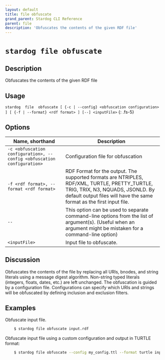 ```yaml
---
layout: default
title: file obfuscate
grand_parent: Stardog CLI Reference
parent: file
description: 'Obfuscates the contents of the given RDF file'
---
```


#  `stardog file obfuscate` 
## Description
Obfuscates the contents of the given RDF file<br>
## Usage
`stardog  file  obfuscate [ {-c | --config} <obfuscation configuration> ] [ {-f | --format} <rdf format> ] [--] <inputFile>`
{: .fs-5}
## Options

Name, shorthand | Description 
---|---
`-c <obfuscation configuration>, --config <obfuscation configuration>` | Configuration file for obfuscation
`-f <rdf format>, --format <rdf format>` | RDF Format for the output. The supported formats are NTRIPLES, RDF/XML, TURTLE, PRETTY_TURTLE, TRIG, TRIX, N3, NQUADS, JSONLD. By default output files will have the same format as the first input file.
`--` | This option can be used to separate command-line options from the list of argument(s). (Useful when an argument might be mistaken for a command-line option)
`<inputFile>` | Input file to obfuscate.

## Discussion
Obfuscates the contents of the file by replacing all URIs, bnodes, and string literals using a message digest algorithm. Non-string typed literals (integers, floats, dates, etc.) are left unchanged. The obfuscation is guided by a configuration file. Configurations can specify which URIs and strings will be obfuscated by defining inclusion and exclusion filters.

## Examples
Obfuscate input file.
```bash
    $ stardog file obfuscate input.rdf
```
Obfuscate input file using a custom configuration and output in TURTLE format:
```bash
    $ stardog file obfuscate --config my_config.ttl --format turtle input.rdf
```

